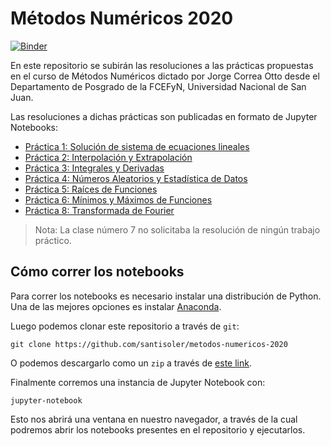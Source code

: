 # Métodos Numéricos 2020

[![Binder](https://mybinder.org/badge_logo.svg)](https://mybinder.org/v2/gh/santisoler/metodos-numericos-2020/master)

En este repositorio se subirán las resoluciones a las prácticas propuestas en
el curso de Métodos Numéricos dictado por Jorge Correa Otto desde el
Departamento de Posgrado de la FCEFyN, Universidad Nacional de San Juan.

Las resoluciones a dichas prácticas son publicadas en formato de Jupyter
Notebooks:

- [Práctica 1: Solución de sistema de ecuaciones lineales](https://nbviewer.jupyter.org/github/santisoler/metodos-numericos-2020/blob/master/practicas/01%20Sistemas%20de%20Ecuaciones%20Lineales.ipynb?flush_cache=true)
- [Práctica 2: Interpolación y Extrapolación](https://nbviewer.jupyter.org/github/santisoler/metodos-numericos-2020/blob/master/practicas/02%20Interpolacion%20y%20Extrapolacion.ipynb?flush_cache=true)
- [Práctica 3: Integrales y Derivadas](https://nbviewer.jupyter.org/github/santisoler/metodos-numericos-2020/blob/master/practicas/03%20Integrales%20y%20Derivadas.ipynb?flush_cache=true)
- [Práctica 4: Números Aleatorios y Estadística de Datos](https://nbviewer.jupyter.org/github/santisoler/metodos-numericos-2020/blob/master/practicas/04%20Numeros%20Aleatorios%20y%20Estadistica%20de%20Datos.ipynb?flush_cache=true)
- [Práctica 5: Raíces de Funciones](https://nbviewer.jupyter.org/github/santisoler/metodos-numericos-2020/blob/master/practicas/05%20Raices%20de%20Funciones.ipynb?flush_cache=true)
- [Práctica 6: Mínimos y Máximos de Funciones](https://nbviewer.jupyter.org/github/santisoler/metodos-numericos-2020/blob/master/practicas/06%20Minimos%20y%20Maximos%20de%20Funciones.ipynb?flush_cache=true)
- [Práctica 8: Transformada de Fourier](https://nbviewer.jupyter.org/github/santisoler/metodos-numericos-2020/blob/master/practicas/08%20Transformada%20de%20Fourier.ipynb?flush_cache=true)

> Nota: La clase número 7 no solicitaba la resolución de ningún trabajo
> práctico.


## Cómo correr los notebooks

Para correr los notebooks es necesario instalar una distribución de Python.
Una de las mejores opciones es instalar [Anaconda](https://www.anaconda.com/).

Luego podemos clonar este repositorio a través de `git`:
```
git clone https://github.com/santisoler/metodos-numericos-2020
```

O podemos descargarlo como un `zip` a través de
[este link](https://github.com/santisoler/metodos-numericos-2020/archive/master.zip).

Finalmente corremos una instancia de Jupyter Notebook con:
```
jupyter-notebook
```
Esto nos abrirá una ventana en nuestro navegador, a través de la cual podremos
abrir los notebooks presentes en el repositorio y ejecutarlos.



